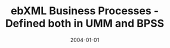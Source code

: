 ---
abstract: ''
authors:
- Birgit Hofreiter
- Christian Huemer
date: '2004-01-01'
featured: false
links:
- name: Publik
  url: https://publik.tuwien.ac.at/showentry.php?ID=203823&lang=2
publication_types:
- '1'
publishDate: '2004-01-01'
specifics: null
title: ebXML Business Processes - Defined both in UMM and BPSS
url_pdf: ''
---